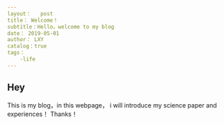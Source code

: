 ```yaml
---
layout：   post
title： Welcome！
subtitle：Hello，welcome to my blog
date： 2019-05-01
author： LXY
catalog：true
tags：
    -life
---
```

## Hey
This is my blog，in this webpage， i will introduce my science paper and experiences！
Thanks！
